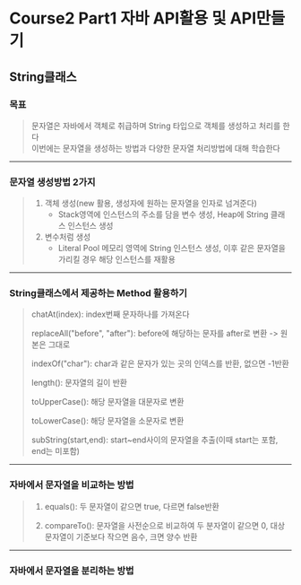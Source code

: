 # Course2 Part1 자바 API활용 및 API만들기   

## String클래스

### 목표
> 문자열은 자바에서 객체로 취급하며 String 타입으로 객체를 생성하고 처리를 한다   
> 이번에는 문자열을 생성하는 방법과 다양한 문자열 처리방법에 대해 학습한다
---

### 문자열 생성방법 2가지
> 1. 객체 생성(new 활용, 생성자에 원하는 문자열을 인자로 넘겨준다)
>    -  Stack영역에 인스턴스의 주소를 담을 변수 생성, Heap에 String 클래스 인스턴스 생성
> 2. 변수처럼 생성
>    - Literal Pool 메모리 영역에 String 인스턴스 생성, 이후 같은 문자열을 가리킬 경우 해당 인스턴스를 재활용

---

### String클래스에서 제공하는 Method 활용하기

> chatAt(index): index번째 문자하나를 가져온다   
> 
> replaceAll("before", "after"): before에 해당하는 문자를 after로 변환 -> 원본은 그대로
> 
> indexOf("char"): char과 같은 문자가 있는 곳의 인덱스를 반환, 없으면 -1반환
> 
> length(): 문자열의 길이 반환    
> 
> toUpperCase(): 해당 문자열을 대문자로 변환   
> 
> toLowerCase(): 해당 문자열을 소문자로 변환   
> 
> subString(start,end): start~end사이의 문자열을 추출(이때 start는 포함, end는 미포함)

---

### 자바에서 문자열을 비교하는 방법
> 1. equals(): 두 문자열이 같으면 true, 다르면 false반환
> 
> 2. compareTo(): 문자열을 사전순으로 비교하여 두 분자열이 같으면 0, 대상문자열이 기준보다 작으면 음수, 크면 양수 반환 

---

### 자바에서 문자열을 분리하는 방법

